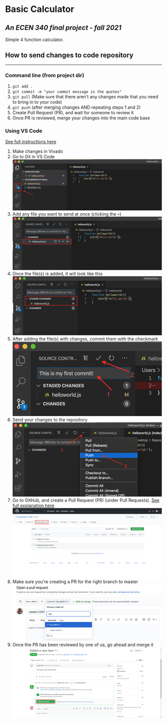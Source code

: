# Basic Calculator
## *An ECEN 340 final project - fall 2021*
Simple 4 function calculator.

## How to send changes to code repository
-----------------------------------------
### **Command line (from project dir)**
1. `git add .`
1. `git commit -m "your commit message in the quotes"`
1. `git pull` (Make sure that there aren't any changes made that you need to bring in to your code)
1. `git push` (after merging changes AND repeating steps 1 and 2)
1. Create Pull Request (PR), and wait for someone to review it
1. Once PR is reviewed, merge your changes into the main code base

### **Using VS Code**
[See full instructions here][git-vs-code-intructions]
1. Make changes in Vivado
1. Go to Git in VS Code\
![](./doc/g1.png)
1. Add any file you want to send at once (clicking the `+`)\
![](./doc/g2.png)
1. Once the file(s) is added, it will look like this\
![](./doc/g3.png)
1. After adding the file(s) with changes, commit them with the checkmark\
![](./doc/g4.png)
1. Send your changes to the repository\
![](./doc/g5.png)
1. Go to GitHub, and create a Pull Request (PR) (under Pull Requests). [See full explanation here][github-pr-instructions]\
![](./doc/g7.png)
1. Make sure you're creating a PR for the right branch to master\
![](./doc/g6.png)
1. Once the PR has been reviewed by one of us, go ahead and merge it\
![](./doc/g8.png)



<!-- LINKS -->
[git-vs-code-intructions]: https://zeroesandones.medium.com/how-to-commit-and-push-your-changes-to-your-github-repository-in-vscode-77a7a3d7dd02
[github-pr-instructions]: https://docs.github.com/en/pull-requests/collaborating-with-pull-requests/proposing-changes-to-your-work-with-pull-requests/creating-a-pull-request